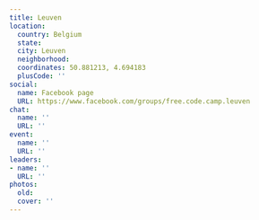 ```yaml
---
title: Leuven
location:
  country: Belgium
  state: 
  city: Leuven
  neighborhood: 
  coordinates: 50.881213, 4.694183
  plusCode: ''
social:
  name: Facebook page
  URL: https://www.facebook.com/groups/free.code.camp.leuven
chat:
  name: ''
  URL: ''
event:
  name: ''
  URL: ''
leaders:
- name: ''
  URL: ''
photos:
  old: 
  cover: ''
---
```

